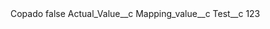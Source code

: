 <?xml version="1.0" encoding="UTF-8"?>
<CustomMetadata xmlns="http://soap.sforce.com/2006/04/metadata" xmlns:xsi="http://www.w3.org/2001/XMLSchema-instance" xmlns:xsd="http://www.w3.org/2001/XMLSchema">
    <label>Copado</label>
    <protected>false</protected>
    <values>
        <field>Actual_Value__c</field>
        <value xsi:nil="true"/>
    </values>
    <values>
        <field>Mapping_value__c</field>
        <value xsi:nil="true"/>
    </values>
    <values>
        <field>Test__c</field>
        <value xsi:type="xsd:string">123</value>
    </values>
</CustomMetadata>
